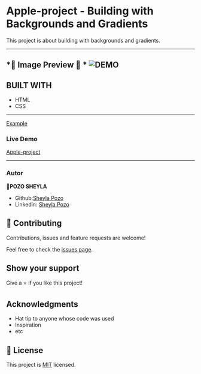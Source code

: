 # Apple-project - Building with Backgrounds and Gradients

This project is about building with backgrounds and gradients.

---
*💛 Image Preview 💛 *
![DEMO](https://user-images.githubusercontent.com/54015740/79277341-3a220880-7e6f-11ea-9531-08327a981102.png)
---
## BUILT WITH

- HTML
- CSS

---

[Example](http://archive.li/UW4oR)

### Live Demo

[Apple-project](https://sheylapozo.github.io/)

---

### Autor
👤**POZO SHEYLA**

- Github:[Sheyla Pozo](https://github.com/sheylaPozo)
- Linkedin: [Sheyla Pozo](https://www.linkedin.com/in/sheypozo/)

## 🤝 Contributing

Contributions, issues and feature requests are welcome!

Feel free to check the [issues page](https://github.com/sheylaPozo/Apple-project/issues).

## Show your support

Give a ⭐️ if you like this project!

## Acknowledgments

- Hat tip to anyone whose code was used
- Inspiration
- etc

## 📝 License

This project is [MIT](lic.url) licensed.
